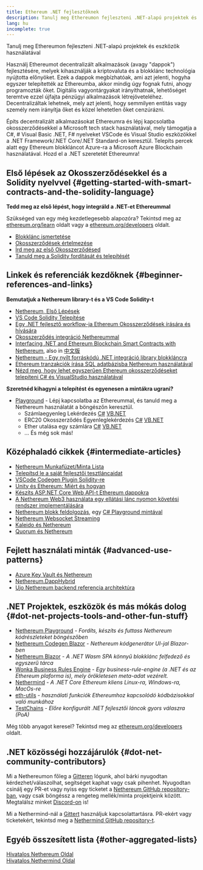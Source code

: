```yaml
---
title: Ethereum .NET fejlesztőknek
description: Tanulj meg Ethereumon fejleszteni .NET-alapú projektek és eszközök használatával
lang: hu
incomplete: true
---
```


<FeaturedText>Tanulj meg Ethereumon fejleszteni .NET-alapú projektek és eszközök használatával</FeaturedText>

Használj Ethereumot decentralizált alkalmazások (avagy "dappok") fejlesztésére, melyek kihasználják a kriptovaluta és a blokklánc technológia nyújtotta előnyöket. Ezek a dappok megbízhatóak, ami azt jelenti, hogyha egyszer telepítették az Ethereumba, akkor mindig úgy fognak futni, ahogy programozták őket. Digitális vagyontárgyakat irányíthatnak, lehetőséget teremtve ezzel újfajta pénzügyi alkalmazások létrejöveteléhez. Decentralizáltak lehetnek, mely azt jelenti, hogy semmilyen entitás vagy személy nem irányítja őket és közel lehetetlen őket cenzúrázni.

Építs decentralizált alkalmazásokat Ethereumra és lépj kapcsolatba okosszerződésekkel a Microsoft tech stack használatával, mely támogatja a C#, # Visual Basic .NET, F# nyelveket VSCode és Visual Studio eszközökkel a .NET Framework/.NET Core/.NET Standard-on keresztül. Telepíts percek alatt egy Ethereum blokkláncot Azure-ra a Microsoft Azure Blockchain használatával. Hozd el a .NET szeretetét Ethereumra!

## Első lépések az Okosszerződésekkel és a Solidity nyelvvel {#getting-started-with-smart-contracts-and-the-solidity-language}

**Tedd meg az első lépést, hogy integráld a .NET-et Ethereummal**

Szükséged van egy még kezdetlegesebb alapozóra? Tekintsd meg az [ethereum.org/learn](/learn/) oldalt vagy a [ethereum.org/developers](/developers/) oldalt.

- [Blokklánc ismertetése](https://kauri.io/article/d55684513211466da7f8cc03987607d5/blockchain-explained)
- [Okosszerződések értelmezése](https://kauri.io/article/e4f66c6079e74a4a9b532148d3158188/ethereum-101-part-5-the-smart-contract)
- [Írd meg az első Okosszerződésed](https://kauri.io/article/124b7db1d0cf4f47b414f8b13c9d66e2/remix-ide-your-first-smart-contract)
- [Tanuld meg a Solidity fordítását és telepítését](https://kauri.io/article/973c5f54c4434bb1b0160cff8c695369/understanding-smart-contract-compilation-and-deployment)

## Linkek és referenciák kezdőknek {#beginner-references-and-links}

**Bemutatjuk a Nethereum library-t és a VS Code Solidity-t**

- [Nethereum, Első Lépések](https://docs.nethereum.com/en/latest/getting-started/)
- [VS Code Solidity Telepítése](https://marketplace.visualstudio.com/items?itemName=JuanBlanco.solidity)
- [Egy .NET fejlesztő workflow-ja Ethereum Okosszerződések írására és hívására](https://medium.com/coinmonks/a-net-developers-workflow-for-creating-and-calling-ethereum-smart-contracts-44714f191db2)
- [Okosszerződés integráció Nethereummal](https://kauri.io/#collections/getting%20started/smart-contracts-integration-with-nethereum/#smart-contracts-integration-with-nethereum)
- [Interfacing .NET and Ethereum Blockchain Smart Contracts with Nethereum](https://medium.com/my-blockchain-development-daily-journey/interfacing-net-and-ethereum-blockchain-smart-contracts-with-nethereum-2fa3729ac933), also in [中文版](https://medium.com/my-blockchain-development-daily-journey/%E4%BD%BF%E7%94%A8nethereum%E9%80%A3%E6%8E%A5-net%E5%92%8C%E4%BB%A5%E5%A4%AA%E7%B6%B2%E5%8D%80%E5%A1%8A%E9%8F%88%E6%99%BA%E8%83%BD%E5%90%88%E7%B4%84-4a96d35ad1e1)
- [Nethereum - Egy nyílt forráskódú .NET integráció library blokkláncra](https://kauri.io/#collections/a%20hackathon%20survival%20guide/nethereum-an-open-source-.net-integration-library/)
- [Ethereum tranzakciók írása SQL adatbázisba Nethereum használatával](https://medium.com/coinmonks/writing-ethereum-transactions-to-sql-database-using-nethereum-fd94e0e4fa36)
- [Nézd meg, hogy lehet egyszerűen Ethereum okosszerződéseket telepíteni C# és VisualStudio használatával](https://koukia.ca/deploy-ethereum-smart-contracts-using-c-and-visualstudio-5be188ae928c)

**Szeretnéd kihagyni a telepítést és egyenesen a mintákra ugrani?**

- [Playground](http://playground.nethereum.com/) - Lépj kapcsolatba az Ethereummal, és tanuld meg a Nethereum használatát a böngészőn keresztül.
  - Számlaegyenleg Lekérdezés [C#](http://playground.nethereum.com/csharp/id/1001) [VB.NET](http://playground.nethereum.com/vb/id/2001)
  - ERC20 Okosszerződés Egyenleglekérdezés [C#](http://playground.nethereum.com/csharp/id/1005) [VB.NET](http://playground.nethereum.com/vb/id/2004)
  - Ether utalása egy számlára [C#](http://playground.nethereum.com/csharp/id/1003) [VB.NET](http://playground.nethereum.com/vb/id/2003)
  - ... És még sok más!

## Középhaladó cikkek {#intermediate-articles}

- [Nethereum Munkafüzet/Minta Lista](http://docs.nethereum.com/en/latest/Nethereum.Workbooks/docs/)
- [Telepítsd le a saját fejlesztői tesztláncaidat](https://github.com/Nethereum/Testchains)
- [VSCode Codegen Plugin Solidity-re](https://docs.nethereum.com/en/latest/nethereum-codegen-vscodesolidity/)
- [Unity és Ethereum: Miért és hogyan](https://www.raywenderlich.com/5509-unity-and-ethereum-why-and-how)
- [Készíts ASP.NET Core Web API-t Ethereum dappokra](https://tech-mint.com/blockchain/create-asp-net-core-web-api-for-ethereum-dapps/)
- [A Nethereum Web3 használata egy ellátási lánc nyomon követési rendszer implementálására](http://blog.pomiager.com/post/using-nethereum-web3-to-implement-a-supply-chain-traking-system4)
- [Nethereum blokk feldolgozás](https://nethereum.readthedocs.io/en/latest/nethereum-block-processing-detail/), egy [C# Playground mintával](http://playground.nethereum.com/csharp/id/1025)
- [Nethereum Websocket Streaming](https://nethereum.readthedocs.io/en/latest/nethereum-subscriptions-streaming/)
- [Kaleido és Nethereum](https://kaleido.io/kaleido-and-nethereum/)
- [Quorum és Nethereum](https://github.com/Nethereum/Nethereum/blob/master/src/Nethereum.Quorum/README.md)

## Fejlett használati minták {#advanced-use-patterns}

- [Azure Key Vault és Nethereum](https://github.com/Azure-Samples/bc-community-samples/tree/master/akv-nethereum)
- [Nethereum.DappHybrid](https://github.com/Nethereum/Nethereum.DappHybrid)
- [Ujo Nethereum backend referencia architektúra](https://docs.nethereum.com/en/latest/nethereum-ujo-backend-sample/)

## .NET Projektek, eszközök és más mókás dolog {#dot-net-projects-tools-and-other-fun-stuff}

- [Nethereum Playground](http://playground.nethereum.com/) - _Fordíts, készíts és futtass Nethereum kódrészleteket böngészőben_
- [Nethereum Codegen Blazor](https://github.com/Nethereum/Nethereum.CodeGen.Blazor) - _Nethereum kódgenerátor UI-jal Blazor-ben_
- [Nethereum Blazor](https://github.com/Nethereum/NethereumBlazor) - _A .NET Wasm SPA könnyű blokklánc felfedező és egyszerű tárca_
- [Wonka Business Rules Engine](https://docs.nethereum.com/en/latest/wonka/) - _Egy business-rule-engine (a .NET és az Ethereum plaforma is), mely örökletesen meta-adat vezérelt._
- [Nethermind](https://github.com/NethermindEth/nethermind) - _A .NET Core Ethereum kliens Linux-ra, Windows-ra, MacOs-re_
- [eth-utils](https://github.com/ethereum/eth-utils/) - _használati funkciók Ethereumhoz kapcsolódó kódbázisokkal való munkához_
- [TestChains](https://github.com/Nethereum/TestChains) - _Előre konfigurált .NET fejlesztői láncok gyors válaszra (PoA)_

Még több anyagot keresel? Tekintsd meg az [ethereum.org/developers](/developers/) oldalt.

## .NET közösségi hozzájárulók {#dot-net-community-contributors}

Mi a Nethereumon főleg a [Gitteren](https://gitter.im/Nethereum/Nethereum) lógunk, ahol bárki nyugodtan kérdezhet/válaszolhat, segítséget kaphat vagy csak pihenhet. Nyugodtan csinálj egy PR-et vagy nyiss egy ticketet a [Nethereum GitHub repository-ban](https://github.com/Nethereum), vagy csak böngéssz a rengeteg mellék/minta projektjeink között. Megtalálsz minket [Discord-on](https://discord.gg/jQPrR58FxX) is!

Mi a Nethermind-nál a [Gittert](https://gitter.im/nethermindeth/nethermind) használjuk kapcsolattartásra. PR-ekért vagy ticketekért, tekintsd meg a [Nethermind GitHub repository-t](https://github.com/NethermindEth/nethermind).

## Egyéb összesített lista {#other-aggregated-lists}

[Hivatalos Nethereum Oldal](https://nethereum.com/)  
[Hivatalos Nethermind Oldal](https://nethermind.io/)
